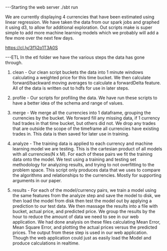 ---Starting the web server
./sbt run

We are currently displaying 4 currencies that have been estimated using linear regression. We have taken the data from our spark jobs and graphed it using d3, to allow for additional exploration. Out scripts make is super simple to add more machine learning models which we probably will add a few more over the next few days.

https://cl.ly/3f1j2o1T3A0S



---ETL
In the etl folder we have the various steps the data has gone through.

1. clean - Our clean script buckets the data into 1 minute windows calculating a weighted price for this time bucket. We then calculate forward/backward moving averages to calculate a forwardDelta feature. All of the data is written out to hdfs for use in later steps.

2. profile - Our scripts for profiling the data. We have run these scripts to have a better idea of the schema and range of values.

3. merge - We merge all the currencies into 1 dataframe, grouping the currencies by the bucket. We forward fill any missing data, if 1 currency had trades in that time bucket, but others did not. We drop any trades that are outside the scope of the timeframe all currencies have existing trades in. This data is then saved for later use in training.

4. analyze - The training data is applied to each currency and machine learning model we are testing. This is the cartesian product of all models with all currencies(N x M). For each of these pairs we fit the training data onto the model. We test using a training and testing set methodology for analyzing results, and trying to not overfitting to the problem space. This script only produces data that we uses to compare the algorithms and relationships to the currencies. Mostly for supporting arguments in our paper.

5. results - For each of the model/currency pairs, we train a model using the same features from the analyze step and save the model to disk, we then load the model from disk then test the model out by applying a prediction to our test data. We then massage the results into a file with bucket, actual price, and predicted price. We group the results by the hour to reduce the amount of data we need to see in our web application. We had done analysis on these files calculating Mean Error, Mean Square Error, and plotting the actual prices versus the predicted prices. The output from these step is used in our web application. Though the web  application could just as easily load the Model and produce calculations in realtime.
